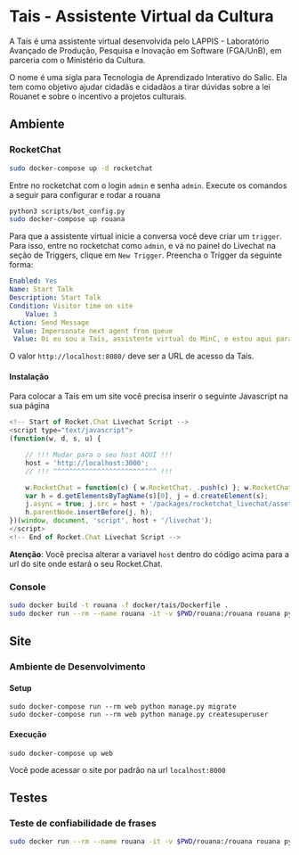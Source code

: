 # Tais - Assistente Virtual da Cultura

A Taís é uma assistente virtual desenvolvida pelo LAPPIS - Laboratório Avançado
de Produção, Pesquisa e Inovação em Software (FGA/UnB), em parceria com o
Ministério da Cultura.

O nome é uma sigla para Tecnologia de Aprendizado Interativo do Salic.
Ela tem como objetivo ajudar cidadãs e cidadãos a tirar dúvidas sobre a lei
Rouanet e sobre o incentivo a projetos culturais.

## Ambiente

### RocketChat

```sh
sudo docker-compose up -d rocketchat
```

Entre no rocketchat com o login `admin` e senha `admin`. Execute os comandos
a seguir para configurar e rodar a rouana

```sh
python3 scripts/bot_config.py
sudo docker-compose up rouana
```

Para que a assistente virtual inicie a conversa você deve criar um `trigger`.
Para isso, entre no rocketchat como `admin`, e vá no painel do Livechat na
seção de Triggers, clique em `New Trigger`. Preencha o Trigger da seguinte forma:

```yaml
Enabled: Yes
Name: Start Talk
Description: Start Talk
Condition: Visitor time on site
    Value: 3
Action: Send Message
 Value: Impersonate next agent from queue
 Value: Oi eu sou a Taís, assistente virtual do MinC, e estou aqui para te ajudar a esclarecer dúvidas sobre a Lei Rouanet. Tudo bom?
```

O valor `http://localhost:8080/` deve ser a URL de acesso da Taís.

#### Instalação

Para colocar a Taís em um site você precisa inserir o seguinte Javascript na sua página

```js
<!-- Start of Rocket.Chat Livechat Script -->
<script type="text/javascript">
(function(w, d, s, u) {

    // !!! Mudar para o seu host AQUI !!!
    host = 'http://localhost:3000';
    // !!! ^^^^^^^^^^^^^^^^^^^^^^^^^^ !!!

    w.RocketChat = function(c) { w.RocketChat._.push(c) }; w.RocketChat._ = []; w.RocketChat.url = u;
    var h = d.getElementsByTagName(s)[0], j = d.createElement(s);
    j.async = true; j.src = host + '/packages/rocketchat_livechat/assets/rocketchat-livechat.min.js?_=201702160944';
    h.parentNode.insertBefore(j, h);
})(window, document, 'script', host + '/livechat');
</script>
<!-- End of Rocket.Chat Livechat Script -->
```

**Atenção**: Você precisa alterar a variavel `host` dentro do código acima para a url do site onde estará
o seu Rocket.Chat.

### Console

```sh
sudo docker build -t rouana -f docker/tais/Dockerfile .
sudo docker run --rm --name rouana -it -v $PWD/rouana:/rouana rouana python train.py
```

## Site

### Ambiente de Desenvolvimento

#### Setup

```
sudo docker-compose run --rm web python manage.py migrate
sudo docker-compose run --rm web python manage.py createsuperuser
```

#### Execução

```
sudo docker-compose up web
```

Você pode acessar o site por padrão na url `localhost:8000`

## Testes

### Teste de confiabilidade de frases

```sh
sudo docker run --rm --name rouana -it -v $PWD/rouana:/rouana rouana python confidence.py
```

